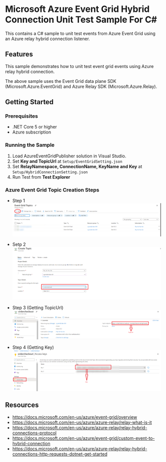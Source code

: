 # Microsoft Azure Event Grid Hybrid Connection Unit Test Sample For C#
This contains a C# sample to unit test events from Azure Event Grid using an Azure relay hybrid connection listener.

## Features
This sample demonstrates how to unit test event grid events using Azure relay hybrid connection.

The above sample uses the Event Grid data plane SDK (Microsoft.Azure.EventGrid) and Azure Relay SDK (Microsoft.Azure.Relay).

## Getting Started

### Prerequisites
* .NET Core 5 or higher
* Azure subscription

### Running the Sample
1.  Load AzureEventGridPublisher solution in Visual Studio.
2.  Set **Key and TopicUrl** at `Setup/EventGridSetting.json`
3.  Set **RelayNamespace, ConnectionName, KeyName and Key** at `Setup/HybridConnectionSetting.json`
4.  Run Test from **Test Explorer**

### Azure Event Grid Topic Creation Steps
* Step 1 
![alt text](https://github.com/shuvo009/azure-event-grid-dotnet-hybridconnection-unit-test/blob/main/img/EventGrid1.PNG "Azure Event Grid Topic Creation Steps")

* Setp 2
![alt text](https://github.com/shuvo009/azure-event-grid-dotnet-hybridconnection-unit-test/blob/main/img/EventGrid2.PNG "Azure Event Grid Topic Creation Steps")

* Step 3 (Getting TopicUrl)
![alt text](https://github.com/shuvo009/azure-event-grid-dotnet-hybridconnection-unit-test/blob/main/img/EventGrid3.PNG "Azure Event Grid Topic Creation Steps")

* Step 4 (Getting Key)
![alt text](https://github.com/shuvo009/azure-event-grid-dotnet-hybridconnection-unit-test/blob/main/img/EventGrid4.PNG "Azure Event Grid Topic Creation Steps")

## Resources
* https://docs.microsoft.com/en-us/azure/event-grid/overview
* https://docs.microsoft.com/en-us/azure/azure-relay/relay-what-is-it
* https://docs.microsoft.com/en-us/azure/azure-relay/relay-hybrid-connections-protocol
* https://docs.microsoft.com/en-us/azure/event-grid/custom-event-to-hybrid-connection
* https://docs.microsoft.com/en-us/azure/azure-relay/relay-hybrid-connections-http-requests-dotnet-get-started
